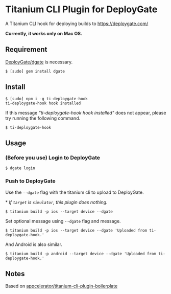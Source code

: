 Titanium CLI Plugin for DeployGate
==================================

A Titanium CLI hook for deploying builds to 
https://deploygate.com/

**Currently, it works only on Mac OS.**


Requirement
-----------

[DeployGate/dgate](https://github.com/DeployGate/dgate) is necessary.

```
$ [sudo] gem install dgate
```

Install
-------

```
$ [sudo] npm i -g ti-deploygate-hook
ti-deploygate-hook hook installed
```

If this message *"ti-deploygate-hook hook installed"* does not appear, please try running the following command.

```
$ ti-deploygate-hook
```


Usage
-----

### (Before you use) Login to DeployGate

```
$ dgate login
```

### Push to DeployGate

Use the `--dgate` flag with the titanium cli to upload to DeployGate.

\* *If `target` is `simulator`, this plugin does nothing.*

```
$ titanium build -p ios --target device --dgate
```

Set optional message using `--dgate` flag and message.

```
$ titanium build -p ios --target device --dgate 'Uploaded from ti-deploygate-hook.'
```

And Android is also similar.

```
$ titanium build -p android --target device --dgate 'Uploaded from ti-deploygate-hook.'
```


Notes
-----

Based on [appcelerator/titanium-cli-plugin-boilerplate](https://github.com/appcelerator/titanium-cli-plugin-boilerplate)

